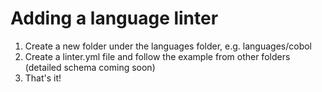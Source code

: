 # Adding a language linter

1. Create a new folder under the languages folder, e.g. languages/cobol
1. Create a linter.yml file and follow the example from other folders (detailed schema coming soon)
1. That's it!